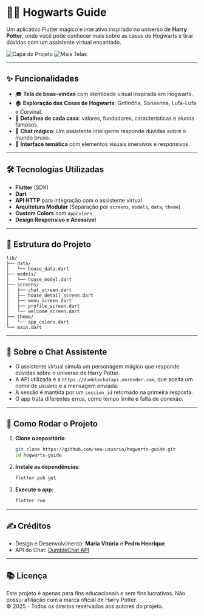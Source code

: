 
# 🧙‍♂️ Hogwarts Guide

Um aplicativo Flutter mágico e interativo inspirado no universo de **Harry Potter**, onde você pode conhecer mais sobre as casas de Hogwarts e tirar dúvidas com um assistente virtual encantado.

![Capa do Projeto](./assets/preview1.png)
![Mais Telas](./assets/preview2.png)

---

## ✨ Funcionalidades

- 🎓 **Tela de boas-vindas** com identidade visual inspirada em Hogwarts.
- 🏠 **Exploração das Casas de Hogwarts**: Grifinória, Sonserina, Lufa-Lufa e Corvinal.
- 📖 **Detalhes de cada casa**: valores, fundadores, características e alunos famosos.
- 💬 **Chat mágico**: Um assistente inteligente responde dúvidas sobre o mundo bruxo.
- 🎨 **Interface temática** com elementos visuais imersivos e responsivos.

---

## 🛠️ Tecnologias Utilizadas

- **Flutter** (SDK)
- **Dart**
- **API HTTP** para integração com o assistente virtual
- **Arquitetura Modular** (Separação por `screens`, `models`, `data`, `theme`)
- **Custom Colors** com `AppColors`
- **Design Responsivo e Acessível**

---

## 📁 Estrutura do Projeto

```
lib/
├── data/
│   └── house_data.dart
├── models/
│   └── house_model.dart
├── screens/
│   ├── chat_screen.dart
│   ├── house_detail_screen.dart
│   ├── menu_screen.dart
│   ├── profile_screen.dart
│   └── welcome_screen.dart
├── theme/
│   └── app_colors.dart
└── main.dart
```

---

## 🤖 Sobre o Chat Assistente

- O assistente virtual simula um personagem mágico que responde dúvidas sobre o universo de Harry Potter.
- A API utilizada é a `https://dumblechatapi.onrender.com`, que aceita um nome de usuário e a mensagem enviada.
- A sessão é mantida por um `session_id` retornado na primeira resposta.
- O app trata diferentes erros, como tempo limite e falta de conexão.

---

## 🚀 Como Rodar o Projeto

1. **Clone o repositório**:
   ```bash
   git clone https://github.com/seu-usuario/hogwarts-guide.git
   cd hogwarts-guide
   ```

2. **Instale as dependências**:
   ```bash
   flutter pub get
   ```

3. **Execute o app**:
   ```bash
   flutter run
   ```

---

## ✍️ Créditos

- Design e Desenvolvimento: **Maria Vitória** e **Pedro Henrique**
- API do Chat: [DumbleChat API](https://dumblechatapi.onrender.com)

---

## 📚 Licença

Este projeto é apenas para fins educacionais e sem fins lucrativos. Não possui afiliação com a marca oficial de Harry Potter.  
© 2025 - Todos os direitos reservados aos autores do projeto.
